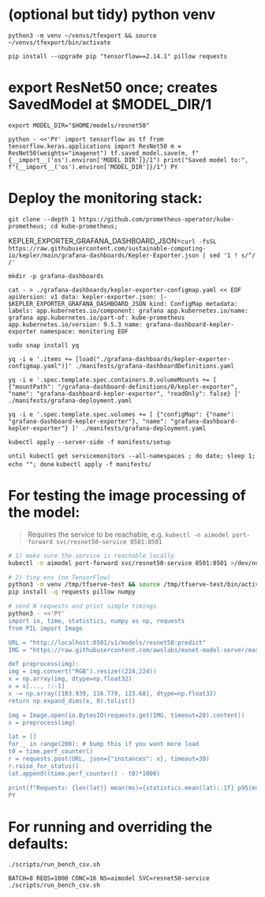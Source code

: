 # (optional but tidy) python venv
`python3 -m venv ~/venvs/tfexport && source ~/venvs/tfexport/bin/activate`

`pip install --upgrade pip "tensorflow==2.14.1" pillow requests`

# export ResNet50 once; creates SavedModel at $MODEL_DIR/1

`export MODEL_DIR="$HOME/models/resnet50"`

`python - <<'PY'
import tensorflow as tf
from tensorflow.keras.applications import ResNet50
m = ResNet50(weights="imagenet")
tf.saved_model.save(m, f"{__import__('os').environ['MODEL_DIR']}/1")
print("Saved model to:", f"{__import__('os').environ['MODEL_DIR']}/1")
PY`



# Deploy the monitoring stack:

`git clone --depth 1 https://github.com/prometheus-operator/kube-prometheus; cd kube-prometheus;`

KEPLER_EXPORTER_GRAFANA_DASHBOARD_JSON=`curl -fsSL https://raw.githubusercontent.com/sustainable-computing-io/kepler/main/grafana-dashboards/Kepler-Exporter.json | sed '1 ! s/^/ /'`

`mkdir -p grafana-dashboards`

`cat - > ./grafana-dashboards/kepler-exporter-configmap.yaml << EOF
apiVersion: v1
data:
kepler-exporter.json: |-
$KEPLER_EXPORTER_GRAFANA_DASHBOARD_JSON
kind: ConfigMap
metadata:
labels:
app.kubernetes.io/component: grafana
app.kubernetes.io/name: grafana
app.kubernetes.io/part-of: kube-prometheus
app.kubernetes.io/version: 9.5.3
name: grafana-dashboard-kepler-exporter
namespace: monitoring
EOF`


`sudo snap install yq`

`yq -i e '.items += [load("./grafana-dashboards/kepler-exporter-configmap.yaml")]' ./manifests/grafana-dashboardDefinitions.yaml`

`yq -i e '.spec.template.spec.containers.0.volumeMounts += [ {"mountPath": "/grafana-dashboard-definitions/0/kepler-exporter", "name": "grafana-dashboard-kepler-exporter", "readOnly": false} ]' ./manifests/grafana-deployment.yaml`

`yq -i e '.spec.template.spec.volumes += [ {"configMap": {"name": "grafana-dashboard-kepler-exporter"}, "name": "grafana-dashboard-kepler-exporter"} ]' ./manifests/grafana-deployment.yaml`


`kubectl apply --server-side -f manifests/setup`

`until kubectl get servicemonitors --all-namespaces ; do date; sleep 1; echo ""; done`
`kubectl apply -f manifests/`


# For testing the image processing of the model:

> Requires the service to be reachable, e.g.
> `kubectl -n aimodel port-forward svc/resnet50-service 8501:8501`

```bash
# 1) make sure the service is reachable locally
kubectl -n aimodel port-forward svc/resnet50-service 8501:8501 >/dev/null 2>&1 &

# 2) tiny env (no TensorFlow)
python3 -m venv /tmp/tfserve-test && source /tmp/tfserve-test/bin/activate
pip install -q requests pillow numpy

# send N requests and print simple timings
python3 - <<'PY'
import io, time, statistics, numpy as np, requests
from PIL import Image

URL = "http://localhost:8501/v1/models/resnet50:predict"
IMG = "https://raw.githubusercontent.com/awslabs/mxnet-model-server/master/docs/images/kitten_small.jpg"

def preprocess(img):
img = img.convert("RGB").resize((224,224))
x = np.array(img, dtype=np.float32)
x = x[..., ::-1]
x -= np.array([103.939, 116.779, 123.68], dtype=np.float32)
return np.expand_dims(x, 0).tolist()

img = Image.open(io.BytesIO(requests.get(IMG, timeout=20).content))
x = preprocess(img)

lat = []
for _ in range(200): # bump this if you want more load
t0 = time.perf_counter()
r = requests.post(URL, json={"instances": x}, timeout=30)
r.raise_for_status()
lat.append((time.perf_counter() - t0)*1000)

print(f"Requests: {len(lat)} mean(ms)={statistics.mean(lat):.1f} p95(ms)={statistics.quantiles(lat, n=20)[18]:.1f}")
PY
```


# For running and overriding the defaults:

`./scripts/run_bench_csv.sh`

`BATCH=8 REQS=1000 CONC=16 NS=aimodel SVC=resnet50-service ./scripts/run_bench_csv.sh`
